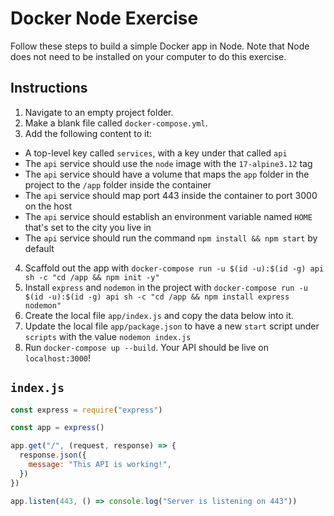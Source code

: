 # Docker Node Exercise

Follow these steps to build a simple Docker app in Node. Note that Node does not need to be installed on your computer to do this exercise.

## Instructions

1. Navigate to an empty project folder.
2. Make a blank file called `docker-compose.yml`.
3. Add the following content to it:
  * A top-level key called `services`, with a key under that called `api`
  * The `api` service should use the `node` image with the `17-alpine3.12` tag
  * The `api` service should have a volume that maps the `app` folder in the project to the `/app` folder inside the container
  * The `api` service should map port 443 inside the container to port 3000 on the host
  * The `api` service should establish an environment variable named `HOME` that's set to the city you live in
  * The `api` service should run the command `npm install && npm start` by default
4. Scaffold out the app with `docker-compose run -u $(id -u):$(id -g) api sh -c "cd /app && npm init -y"`
5. Install `express` and `nodemon` in the project with `docker-compose run -u $(id -u):$(id -g) api sh -c "cd /app && npm install express nodemon"`
6. Create the local file `app/index.js` and copy the data below into it.
7. Update the local file `app/package.json` to have a new `start` script under `scripts` with the value `nodemon index.js`
8. Run `docker-compose up --build`. Your API should be live on `localhost:3000`!

## `index.js`

```js
const express = require("express")

const app = express()

app.get("/", (request, response) => {
  response.json({
    message: "This API is working!",
  })
})

app.listen(443, () => console.log("Server is listening on 443"))
```
